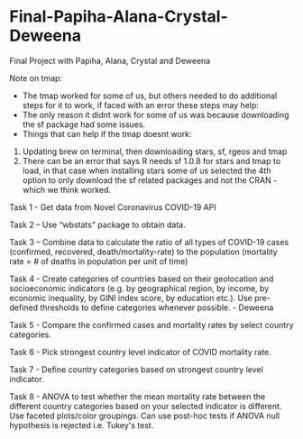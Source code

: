 # Final-Papiha-Alana-Crystal-Deweena
Final Project with Papiha, Alana, Crystal and Deweena 

Note on tmap: 
- The tmap worked for some of us, but others needed to do additional steps for it to work, if faced with an error these steps may help:
- The only reason it didnt work for some of us was because downloading the sf package had some issues. 
- Things that can help if the tmap doesnt work:
1) Updating brew on terminal, then downloading stars, sf, rgeos and tmap
2) There can be an error that says R needs sf 1.0.8 for stars and tmap to load, in that case when installing stars some of us selected the 4th option to only download the sf related packages and not the CRAN - which we think worked.

Task 1 - Get data from Novel Coronavirus COVID-19 API 

Task 2 – Use “wbstats" package to obtain data. 

Task 3 – Combine data to calculate the ratio of all types of COVID-19 cases (confirmed, recovered, death/mortality-rate) to the population (mortality rate = # of deaths in population per unit of time) 

Task 4 -  Create categories of countries based on their geolocation and socioeconomic indicators (e.g. by geographical region, by income, by economic inequality, by GINI index score, by education etc.). Use pre-defined thresholds to define categories whenever possible. - Deweena 

Task 5 - Compare the confirmed cases and mortality rates by select country categories. 

Task 6 - Pick strongest country level indicator of COVID mortality rate. 

Task 7 - Define country categories based on strongest country level indicator.

Task 8 - ANOVA to test whether the mean mortality rate between the different country categories based on your selected indicator is different. Use faceted plots/color groupings. Can use post-hoc tests if ANOVA null hypothesis is rejected i.e. Tukey's test. 
